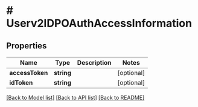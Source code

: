 # # Userv2IDPOAuthAccessInformation

## Properties

Name | Type | Description | Notes
------------ | ------------- | ------------- | -------------
**accessToken** | **string** |  | [optional]
**idToken** | **string** |  | [optional]

[[Back to Model list]](../../README.md#models) [[Back to API list]](../../README.md#endpoints) [[Back to README]](../../README.md)
